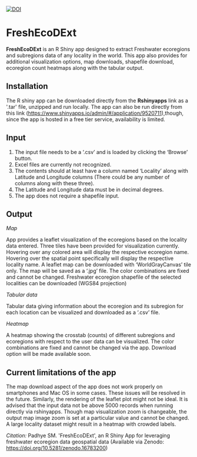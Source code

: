 [![DOI](https://zenodo.org/badge/680302445.svg)](https://doi.org/10.5281/zenodo.16783200)

# FreshEcoDExt


**FreshEcoDExt** is an R Shiny app designed to extract Freshwater ecoregions and subregions data of any locality in the world. 
This app also provides for additional visualization options, map downloads, 
shapefile download, ecoregion count heatmaps along with the tabular output. 


## Installation

The R shiny app can be downloaded directly from the **Rshinyapps** link as a '.tar' file,  unzipped and run locally. The app can also be
run directly from this link (<https://www.shinyapps.io/admin/#/application/9520711>),though, 
since the app is hosted in a free tier service, availability is limited. 


## Input

1.  The input file needs to be a ‘.csv’ and is loaded by clicking the ‘Browse’ button. 
2.  Excel files are currently not recognized.
3.  The contents should at least have a column named ‘Locality’ along with Latitude and Longitude columns
   (There could be any number of columns along with these three).
4.  The Latitude and Longitude data must be in decimal degrees. 
5.  The app does not require a shapefile input.


## Output

*Map* 

App provides a leaflet visualization of the ecoregions based on the locality data entered. Three tiles have been provided for visualization currently.  
Hovering over any colored area will display the respective ecoregion name. Hovering over the spatial point specifically will display the respective locality name. 
A leaflet map can be downloaded with ‘WorldGrayCanvas’ tile only. The map will be saved as a ‘.jpg’ file. The color combinations are fixed and cannot be changed.
Freshwater ecoregion shapefile of the selected localities can be downloaded (WGS84 projection)


*Tabular data*

Tabular data giving information about the ecoregion and its subregion for each location can be visualized and downloaded as a ‘.csv’ file.


*Heatmap*

A heatmap showing the crosstab (counts) of different subregions and ecoregions with respect to the user data can be visualized. The color combinations are fixed 
and cannot be changed via the app. Download option will be made available soon.


## Current limitations of the app

The map download aspect of the app does not work properly on smartphones and Mac OS in some cases. These issues will be resolved in the future. 
Similarly, the rendering of the leaflet plot might not be ideal. It is advised that the input data not be above 5000 records when running directly via rshinyapps.
Though map visualization zoom is changeable, the output map image zoom is set at a particular value and cannot be changed.
A large locality dataset might result in a heatmap with crowded labels.


*Citation:* Padhye SM. 'FreshEcoDExt', an R Shiny App for leveraging freshwater ecoregion data geospatial data (Available via Zenodo: <https://doi.org/10.5281/zenodo.16783200>)
